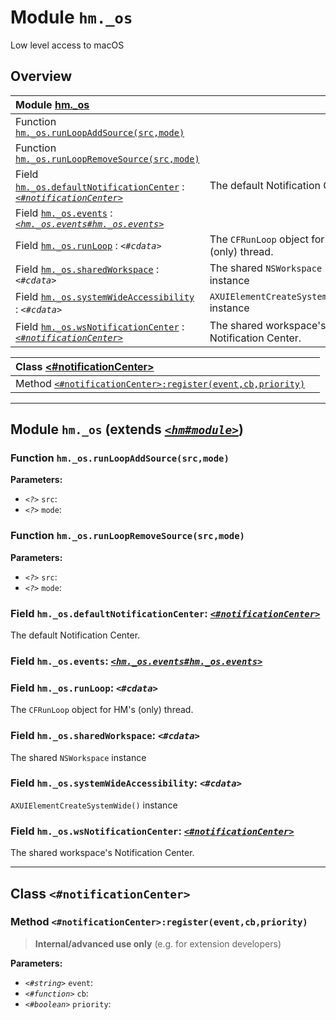 # Module `hm._os`

Low level access to macOS



## Overview


| Module [hm._os](hm._os.md#module-hmos-extends-hmmodule) |  |
| :--- | :---
Function [`hm._os.runLoopAddSource(src,mode)`](hm._os.md#function-hmosrunloopaddsourcesrcmode) | 
Function [`hm._os.runLoopRemoveSource(src,mode)`](hm._os.md#function-hmosrunloopremovesourcesrcmode) | 
Field [`hm._os.defaultNotificationCenter`](hm._os.md#field-hmosdefaultnotificationcenter-notificationcenter) : [_`<#notificationCenter>`_](hm._os.md#class-notificationcenter) | The default Notification Center.
Field [`hm._os.events`](hm._os.md#field-hmosevents-hmoseventshmosevents) : [_`<hm._os.events#hm._os.events>`_](hm._os.events.md#module-hmosevents-extends-hmmodule) | 
Field [`hm._os.runLoop`](hm._os.md#field-hmosrunloop-cdata) : _`<#cdata>`_ | The `CFRunLoop` object for HM's (only) thread.
Field [`hm._os.sharedWorkspace`](hm._os.md#field-hmossharedworkspace-cdata) : _`<#cdata>`_ | The shared `NSWorkspace` instance
Field [`hm._os.systemWideAccessibility`](hm._os.md#field-hmossystemwideaccessibility-cdata) : _`<#cdata>`_ | `AXUIElementCreateSystemWide()` instance
Field [`hm._os.wsNotificationCenter`](hm._os.md#field-hmoswsnotificationcenter-notificationcenter) : [_`<#notificationCenter>`_](hm._os.md#class-notificationcenter) | The shared workspace's Notification Center.


| Class [<#notificationCenter>](hm._os.md#class-notificationcenter) |  |
| :--- | :---
Method [`<#notificationCenter>:register(event,cb,priority)`](hm._os.md#method-notificationcenterregistereventcbpriority) | 






------------------

## Module `hm._os` (extends [_`<hm#module>`_](hm.md#class-module))






### Function `hm._os.runLoopAddSource(src,mode)`



**Parameters:**

* _`<?>`_ `src`: 
* _`<?>`_ `mode`: 




### Function `hm._os.runLoopRemoveSource(src,mode)`



**Parameters:**

* _`<?>`_ `src`: 
* _`<?>`_ `mode`: 




### Field `hm._os.defaultNotificationCenter`: [_`<#notificationCenter>`_](hm._os.md#class-notificationcenter)
The default Notification Center.




### Field `hm._os.events`: [_`<hm._os.events#hm._os.events>`_](hm._os.events.md#module-hmosevents-extends-hmmodule)





### Field `hm._os.runLoop`: _`<#cdata>`_
The `CFRunLoop` object for HM's (only) thread.




### Field `hm._os.sharedWorkspace`: _`<#cdata>`_
The shared `NSWorkspace` instance




### Field `hm._os.systemWideAccessibility`: _`<#cdata>`_
`AXUIElementCreateSystemWide()` instance




### Field `hm._os.wsNotificationCenter`: [_`<#notificationCenter>`_](hm._os.md#class-notificationcenter)
The shared workspace's Notification Center.





------------------

## Class `<#notificationCenter>`






### Method `<#notificationCenter>:register(event,cb,priority)`

> **Internal/advanced use only** (e.g. for extension developers)



**Parameters:**

* _`<#string>`_ `event`: 
* _`<#function>`_ `cb`: 
* _`<#boolean>`_ `priority`: 





